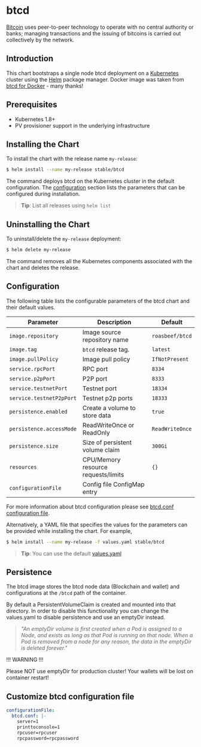 # btcd

[Bitcoin](https://btcinformation.org/) uses peer-to-peer technology to operate with no central authority or banks;
managing transactions and the issuing of bitcoins is carried out collectively by the network.

## Introduction

This chart bootstraps a single node btcd deployment on a [Kubernetes](http://kubernetes.io) cluster using the [Helm](https://helm.sh) package manager.
Docker image was taken from [btcd for Docker](https://github.com/Roasbeef/btcd-in-a-box) - many thanks!

## Prerequisites

- Kubernetes 1.8+
- PV provisioner support in the underlying infrastructure

## Installing the Chart

To install the chart with the release name `my-release`:

```bash
$ helm install --name my-release stable/btcd
```

The command deploys btcd on the Kubernetes cluster in the default configuration.
The [configuration](#configuration) section lists the parameters that can be configured during installation.

> **Tip**: List all releases using `helm list`

## Uninstalling the Chart

To uninstall/delete the `my-release` deployment:

```bash
$ helm delete my-release
```

The command removes all the Kubernetes components associated with the chart and deletes the release.

## Configuration

The following table lists the configurable parameters of the btcd chart and their default values.

| Parameter                | Description                         | Default         |
| ------------------------ | ----------------------------------- | --------------- |
| `image.repository`       | Image source repository name        | `roasbeef/btcd` |
| `image.tag`              | `btcd` release tag.                 | `latest`        |
| `image.pullPolicy`       | Image pull policy                   | `IfNotPresent`  |
| `service.rpcPort`        | RPC port                            | `8334`          |
| `service.p2pPort`        | P2P port                            | `8333`          |
| `service.testnetPort`    | Testnet port                        | `18334`         |
| `service.testnetP2pPort` | Testnet p2p ports                   | `18333`         |
| `persistence.enabled`    | Create a volume to store data       | `true`          |
| `persistence.accessMode` | ReadWriteOnce or ReadOnly           | `ReadWriteOnce` |
| `persistence.size`       | Size of persistent volume claim     | `300Gi`         |
| `resources`              | CPU/Memory resource requests/limits | `{}`            |
| `configurationFile`      | Config file ConfigMap entry         |

For more information about btcd configuration please see [btcd.conf configuration file](https://github.com/btcsuite/btcd/tree/master/docs#Configuration).

Alternatively, a YAML file that specifies the values for the parameters can be provided while installing the chart. For example,

```bash
$ helm install --name my-release -f values.yaml stable/btcd
```

> **Tip**: You can use the default [values.yaml](values.yaml)

## Persistence

The btcd image stores the btcd node data (Blockchain and wallet) and configurations at the `/btcd` path of the container.

By default a PersistentVolumeClaim is created and mounted into that directory. In order to disable this functionality
you can change the values.yaml to disable persistence and use an emptyDir instead.

> _"An emptyDir volume is first created when a Pod is assigned to a Node, and exists as long as that Pod is running on that node. When a Pod is removed from a node for any reason, the data in the emptyDir is deleted forever."_

!!! WARNING !!!

Please NOT use emptyDir for production cluster! Your wallets will be lost on container restart!

## Customize btcd configuration file

```yaml
configurationFile:
  btcd.conf: |-
    server=1
    printtoconsole=1
    rpcuser=rpcuser
    rpcpassword=rpcpassword
```
